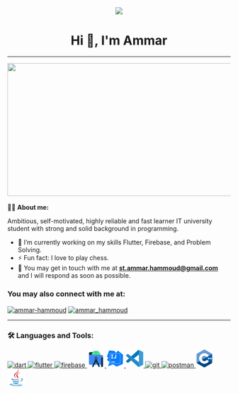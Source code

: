 <div id="header" align="center">
  <img src="https://media.giphy.com/media/M9gbBd9nbDrOTu1Mqx/giphy.gif" width="100"/>
</div>
<h1 align="center">Hi 👋, I'm Ammar</h1>

---

<div align="center">
  <img src="https://media.giphy.com/media/ZVik7pBtu9dNS/giphy.gif" width="600" height="300"/>
</div>

👨‍💻 **About me:**

Ambitious, self-motivated, highly reliable and fast learner IT university student with strong and solid background in programming.

- 🌱 I’m currently working on my skills Flutter, Firebase, and Problem Solving.
- ⚡ Fun fact: I love to play chess.
- 📧 You may get in touch with me at **st.ammar.hammoud@gmail.com** and I will respond as soon as possible.

<h3 align="left">You may also connect with me at:</h3>
<p align="left">
<a href="https://linkedin.com/in/ammar-hammoud" target="blank"><img align="center" src="https://raw.githubusercontent.com/rahuldkjain/github-profile-readme-generator/master/src/images/icons/Social/linked-in-alt.svg" alt="ammar-hammoud" height="30" width="40" /></a>
<a href="https://codeforces.com/profile/ammar_hammoud" target="blank"><img align="center" src="https://raw.githubusercontent.com/rahuldkjain/github-profile-readme-generator/master/src/images/icons/Social/codeforces.svg" alt="ammar_hammoud" height="30" width="40" /></a>
</p>

---

<h3 align="left">🛠️ Languages and Tools:</h3>
<p align="left">

<!--
Dart image
-->
<a href="https://dart.dev" target="_blank" rel="noreferrer">
<img src="https://www.vectorlogo.zone/logos/dartlang/dartlang-icon.svg" alt="dart" width="40" height="40"/> </a>

<!--
Flutter image
-->
<a href="https://flutter.dev" target="_blank" rel="noreferrer">
<img src="https://www.vectorlogo.zone/logos/flutterio/flutterio-icon.svg" alt="flutter" width="40" height="40"/> </a>
  
<!--
Firebase image
-->
<a href="https://firebase.google.com/" target="_blank" rel="noreferrer">
<img src="https://www.vectorlogo.zone/logos/firebase/firebase-icon.svg" alt="firebase" width="40" height="40"/> </a>

<!--
Andriod studio image
-->
<a href="https://developer.android.com/studio/" target="_blank" rel="noreferrer">
<img src="https://github.com/devicons/devicon/blob/master/icons/androidstudio/androidstudio-original.svg" width="40" height="40"/> </a>

<!--
Int
-->
<a href="https://www.jetbrains.com/idea/" target="_blank" rel="noreferrer">
<img src="https://github.com/devicons/devicon/blob/master/icons/intellij/intellij-plain.svg" width="40" height="40"/> </a>

<!--
VScode image
-->
<a href="https://code.visualstudio.com/" target="_blank" rel="noreferrer">
<img src="https://github.com/devicons/devicon/blob/master/icons/vscode/vscode-original.svg" alt="git" width="40" height="40"/> </a>

<!--
Git image
-->
<a href="https://git-scm.com/" target="_blank" rel="noreferrer">
<img src="https://www.vectorlogo.zone/logos/git-scm/git-scm-icon.svg" alt="git" width="40" height="40"/> </a>

<!--
Postman image
-->
<a href="https://www.java.com/en/" target="_blank" rel="noreferrer">
<img src="https://www.vectorlogo.zone/logos/getpostman/getpostman-icon.svg" alt="postman" width="40" height="40"/> </a>
  
<!--
C++ image
-->
<a href="https://www.w3schools.com/cpp/" target="_blank" rel="noreferrer">
<img src="https://raw.githubusercontent.com/devicons/devicon/master/icons/cplusplus/cplusplus-original.svg" alt="cplusplus" width="40" height="40"/> </a>

<!--
Java image
-->
<a href="https://git-scm.com/" target="_blank" rel="noreferrer">
<img src="https://github.com/devicons/devicon/blob/master/icons/java/java-original.svg" alt="git" width="40" height="40"/> </a>

</p>
